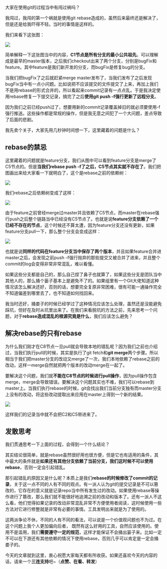 

大家在使用git的过程当中有闯过祸吗？



我闯过，我闯的第一个祸就是使用git rebase造成的，虽然后来最终还是解决了，但是还是给我吓得不轻。当时的事情是这样的。



我们来看下这张图：



![](https://tva1.sinaimg.cn/large/007S8ZIlgy1gjg1uxtqp9j313y0u077y.jpg)





简单解释一下这张图当中的内容，**C1节点是所有分支的最小公共祖先**。可以理解成是最早的master版本，之后我们checkout出来了两个分支，分别是bugFix和feature。其中feature是我们新开发的分支，而bugFix是修复bug的分支。



当我们把bugFix了之后就赶紧merge master发布了，当我们发布了之后发现bugFix当中有一点小问题。比如说把不应该提交的文件提交了上来，再加上我们不是用rebase的形式合并的，所以看起来commit记录有一点点乱。于是我决定使用rebase修复一下提交记录，搞完了之后**使用git push -f强行更新了远程分支**。



因为我们之前已经push过了，想要用新的commit记录覆盖掉旧的就必须要使用-f强行推送。这些操作都是常规的操作，但是我无意之间犯了一个大问题，差点导致了后面的悲剧。



我先卖个关子，大家先用几秒钟时间想一下，这里藏着的问题是什么？



## rebase的禁忌





这里藏着的问题就是feature分支，我们从图中可以看到feature分支是merge了C5节点的。但是**当我们rebase push -f了之后，C5节点其实就不存在了**。我们把图画出来给大家看一下就明白了，这个是rebase之前的依赖树：



![](https://tva1.sinaimg.cn/large/007S8ZIlgy1gjg2gxzai2j30q00rg76b.jpg)



我们rebase之后依赖树变成了这样：



![](https://tva1.sinaimg.cn/large/007S8ZIlgy1gjg2m217kmj30u00wzdkg.jpg)



由于feature之前曾经merge过master并且依赖了C5节点，而master在rebase强行push之后整个链路当中已经没有C5节点了。也就是说**feature分支依赖了一个已经不存在的节点**，这个时候还不算太遭，因为feature分支还没有更新，如果feature分支pull一下，那么整个分支会变成这样：



![](https://tva1.sinaimg.cn/large/007S8ZIlgy1gjg31q7a3hj30oq1420w8.jpg)

也就是说**同样的代码在feature分支当中保存了两个版本**，并且如果feature合并进master之后，会发现之前push -f强行抛弃的那些提交又被合并了进来，并且整个commit的log会变得非常非常混乱，难以看懂。



如果这些分支都是自己的，那么自己捏了鼻子也就算了，如果这些分支是团队当中其他人的，那么捅个篓子基本上是避免不了的。如果组里有一个Git大佬知道这种情况该怎么解决还好，否则的话，想要完全复原非常困难，很有可能一通操作完全不知道偏差到哪里去了，也不知道如何找回来。



我当时还好，捅娄子的时候已经学过了这种情况应该怎么处理，虽然还是没能避免踩坑，但好在及时从坑里出来了。在我们来看脱坑的方法之前，先来思考一个问题，对于**rebase造成混乱的根源究竟是什么**，我们应该怎么避免？



## 解决rebase的只有rebase



为什么我们刚才在C8节点一旦pull就会导致本地的错乱呢？因为我们之前也介绍过，当我们执行pull的时候，其实是执行了git fetch和**git merge**两个步骤。所以相当于我们把master分支的改动又merge了一次，我们本地依赖了rebase之前的改动，这样一merge自然就把两个版本的改动merge在一起了。



要解决这个问题，我们就**不能在C8节点的时候进行pull操作**，因为pull操作包含merge，merge会导致错误。要解决这个问题其实也不难，我们可以rebase到master上。当我们执行rebase的时候，git会找出我们当前分支独有而master分支上没有的改动，将这些改动提取出来应用在master上得到一个新的结果。



![](https://tva1.sinaimg.cn/large/007S8ZIlgy1gjggtbwl1rj30ue0u0n0v.jpg)

这样我们的记录当中就不会把C2和C5带进来了。





## 发散思考





我们贯通思考一下上面的过程，会得到一个什么结论？



其实结论很简单，就是rebase虽然很好用也很方便，但是它也有适用的条件，其中最大的条件就是**如果还有其他分支依赖了当前分支，我们这时候不可以使用rebase**，否则一定会引起错乱。



那引起错乱的原因又是什么呢？本质上是我们**rebase的时候修改了commit的记录**，关于这一点不同的人有不同的观点。有一派人认为git的提交记录是不可以篡改的，它存在的意义就是记录repo当中所有发生过的改动。如果使用rebase等操作进行了篡改，那么我们就不能很好地追溯之前的改动和版本了。还有一派人不这么看，他们觉得如果记录的改动非常混乱非常不方便使用者阅读，这时候使用一些方法对它进行修整就是非常有必要的事情。工具发明出来就是为了使用的。



这两派争论不休，不同的人有不同的看法，可以说是一个价值观问题也不为过。在这个问题上我个人更加偏向后者， 既然有这么好用的工具，自然应该使用的。使用不是滥用，我们**需要遵守一定的规范**，这样才能保证不会捅出篓子来。比如一定不可以在下游还有其他依赖的情况下使用rebase，否则几乎可以肯定是一定会捅娄子的。



今天的文章就到这里，衷心祝愿大家每天都有所收获。如果还喜欢今天的内容的话，请来一个**三连支持**吧~（**点赞、在看、转发**）